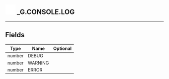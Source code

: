 ## <img src="../../.gitbook/assets/base.png" width="32" height="32" /> _G.CONSOLE.LOG


-----------------
## Fields

| Type   | Name | Optional |
| ------ | ---- | -------: |
| number | DEBUG |  |
| number | WARNING |  |
| number | ERROR |  |
